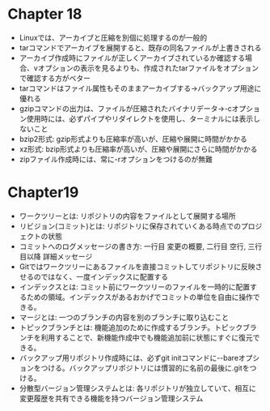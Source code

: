 # Chapter 18

- Linuxでは、アーカイブと圧縮を別個に処理するのが一般的
- tarコマンドでアーカイブを展開すると、既存の同名ファイルが上書きされる
- アーカイブ作成時にファイルが正しくアーカイブされているか確認する場合、vオプションの表示を見るよりも、作成されたtarファイルをオプションで確認する方がベター
- tarコマンドはファイル属性もそのままアーカイブする→バックアップ用途に優れる
- gzipコマンドの出力は、ファイルが圧縮されたバイナリデータ→-cオプション使用時には、必ずパイプやリダイレクトを使用し、ターミナルには表示しないこと
- bzip2形式: gzip形式よりも圧縮率が高いが、圧縮や展開に時間がかかる
- xz形式: bzip形式よりも圧縮率が高いが、圧縮や展開にさらに時間がかかる
- zipファイル作成時には、常に-rオプションをつけるのが無難

# Chapter19

- ワークツリーとは: リポジトリの内容をファイルとして展開する場所
- リビジョン(コミット)とは: リポジトリに保存されていくある時点でのプロジェクトの状態
- コミットへのログメッセージの書き方: 一行目 変更の概要, 二行目 空行, 三行目以降 詳細メッセージ
- Gitではワークツリーにあるファイルを直接コミットしてリポジトリに反映させるのではなく、一度インデックスに配置する
- インデックスとは: コミット前にワークツリーのファイルを一時的に配置するための領域。インデックスがあるおかげでコミットの単位を自由に操作できる。
- マージとは: 一つのブランチの内容を別のブランチに取り込むこと
- トピックブランチとは: 機能追加のために作成するブランチ。トピックブランチを利用することで、新機能作成中でも機能追加前に状態にすぐに復元できる。
- バックアップ用リポジトリ作成時には、必ずgit initコマンドに--bareオプションをつける。バックアップリポジトリには慣習的に名前の最後に.gitをつける。
- 分散型バージョン管理システムとは: 各リポジトリが独立していて、相互に変更履歴を共有できる機能を持つバージョン管理システム
